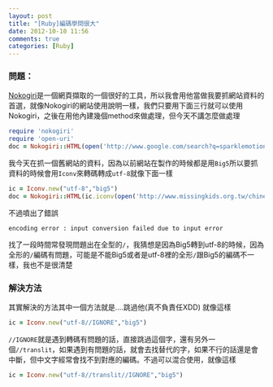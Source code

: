 ```yaml
---
layout: post
title: "[Ruby]編碼學問很大"
date: 2012-10-10 11:56
comments: true
categories: [Ruby]
---
```


### 問題：
[Nokogiri](http://nokogiri.org)是一個網頁擷取的一個很好的工具，所以我會用他當做我要抓網站資料的首選，就像Nokogiri的網站使用說明一樣，我們只要用下面三行就可以使用Nokogiri，之後在用他內建幾個method來做處理，但今天不講怎麼做處理

``` ruby
require 'nokogiri'
require 'open-uri'
doc = Nokogiri::HTML(open('http://www.google.com/search?q=sparklemotion'))
```
<!-- more -->

我今天在抓一個舊網站的資料，因為以前網站在製作的時候都是用`Big5`所以要抓資料的時候會用`Iconv`來轉碼轉成`utf-8`就像下面一樣

``` ruby
ic = Iconv.new("utf-8","big5")
doc = Nokogiri::HTML(ic.iconv(open('http://www.missingkids.org.tw/chinese/focus.php?offset=0').read))
```
不過噴出了錯誤

	encoding error : input conversion failed due to input error
	
找了一段時間常發現問題出在全型的`/`，我猜想是因為Big5轉到utf-8的時候，因為全形的`/`編碼有問題，可能是不能Big5或者是utf-8裡的全形`/`跟Big5的編碼不一樣，我也不是很清楚

### 解決方法
其實解決的方法其中一個方法就是....跳過他(真不負責任XDD)
就像這樣

``` ruby
ic = Iconv.new("utf-8//IGNORE","big5")
```

`//IGNORE`就是遇到轉碼有問題的話，直接跳過這個字，還有另外一個`//translit`，如果遇到有問題的話，就會去找替代的字，如果不行的話還是會中斷，但中文字經常會找不到對應的編碼。不過可以混合使用，就像這樣

``` ruby
ic = Iconv.new("utf-8//translit//IGNORE","big5")
```

